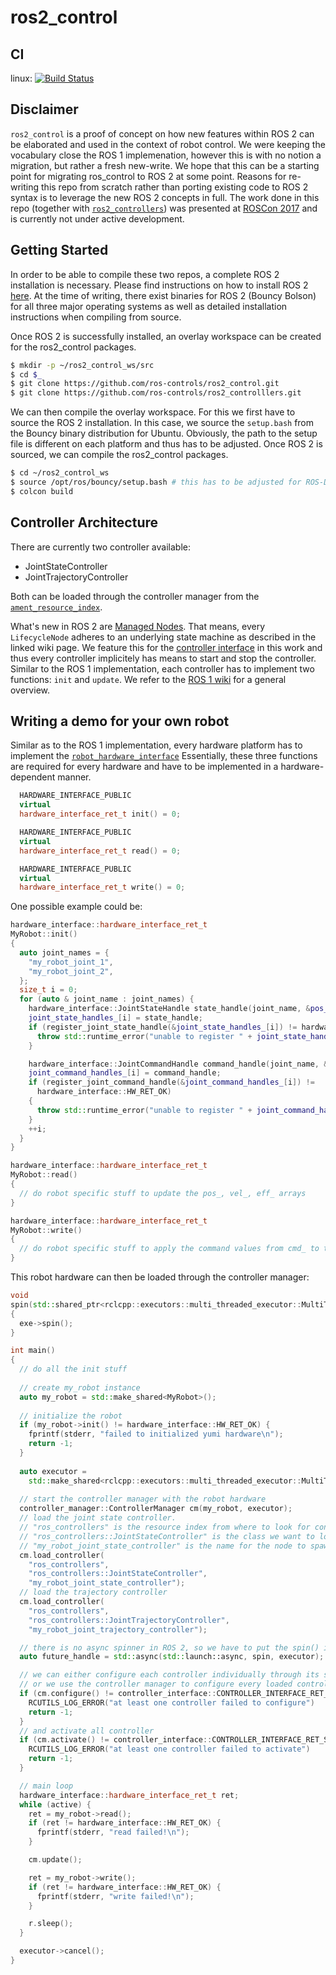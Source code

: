 # ros2_control

## CI
linux: [![Build Status](https://travis-ci.org/ros-controls/ros2_control.svg?branch=crystal)](https://travis-ci.org/ros-controls/ros2_control)

## Disclaimer

`ros2_control` is a proof of concept on how new features within ROS 2 can be elaborated and used in the context of robot control.
We were keeping the vocabulary close the ROS 1 implemenation, however this is with no notion a migration, but rather a fresh new-write.
We hope that this can be a starting point for migrating ros_control to ROS 2 at some point.
Reasons for re-writing this repo from scratch rather than porting existing code to ROS 2 syntax is to leverage the new ROS 2 concepts in full.
The work done in this repo (together with [`ros2_controllers`](https://github.com/ros-controls/ros2_controllers)) was presented at [ROSCon 2017](https://vimeo.com/236182180) and is currently not under active development.

## Getting Started

In order to be able to compile these two repos, a complete ROS 2 installation is necessary.
Please find instructions on how to install ROS 2 [here](https://github.com/ros2/ros2/wiki/Installation).
At the time of writing, there exist binaries for ROS 2 (Bouncy Bolson) for all three major operating systems as well as detailed installation instructions when compiling from source.

Once ROS 2 is successfully installed, an overlay workspace can be created for the ros2_control packages.

``` bash
$ mkdir -p ~/ros2_control_ws/src
$ cd $_
$ git clone https://github.com/ros-controls/ros2_control.git
$ git clone https://github.com/ros-controls/ros2_controlllers.git
```

We can then compile the overlay workspace. For this we first have to source the ROS 2 installation. In this case, we source the `setup.bash` from the Bouncy binary distribution for Ubuntu. Obviously, the path to the setup file is different on each platform and thus has to be adjusted. Once ROS 2 is sourced, we can compile the ros2_control packages.

``` bash
$ cd ~/ros2_control_ws
$ source /opt/ros/bouncy/setup.bash # this has to be adjusted for ROS-Distro and/or OS
$ colcon build
```

## Controller Architecture

There are currently two controller available:
* JointStateController
* JointTrajectoryController

Both can be loaded through the controller manager from the [`ament_resource_index`](https://github.com/ament/ament_cmake/blob/master/ament_cmake_core/doc/resource_index.md).

What's new in ROS 2 are [Managed Nodes](https://github.com/ros2/ros2/wiki/Managed-Nodes).
That means, every `LifecycleNode` adheres to an underlying state machine as described in the linked wiki page.
We feature this for the [controller interface](https://github.com/ros-controls/ros2_control/blob/crystal/controller_interface/include/controller_interface/controller_interface.hpp) in this work and thus every controller implicitely has means to start and stop the controller.
Similar to the ROS 1 implementation, each controller has to implement two functions: `init` and `update`.
We refer to the [ROS 1 wiki](http://wiki.ros.org/ros_control) for a general overview.

## Writing a demo for your own robot

Similar as to the ROS 1 implementation, every hardware platform has to implement the [`robot_hardware_interface`](https://github.com/ros-controls/ros2_control/blob/crystal/hardware_interface/include/hardware_interface/robot_hardware_interface.hpp)
Essentially, these three functions are required for every hardware and have to be implemented in a hardware-dependent manner.

``` c++
  HARDWARE_INTERFACE_PUBLIC
  virtual
  hardware_interface_ret_t init() = 0;

  HARDWARE_INTERFACE_PUBLIC
  virtual
  hardware_interface_ret_t read() = 0;

  HARDWARE_INTERFACE_PUBLIC
  virtual
  hardware_interface_ret_t write() = 0;
```

One possible example could be:

``` c++
hardware_interface::hardware_interface_ret_t
MyRobot::init()
{
  auto joint_names = {
    "my_robot_joint_1",
    "my_robot_joint_2",
  };
  size_t i = 0;
  for (auto & joint_name : joint_names) {
    hardware_interface::JointStateHandle state_handle(joint_name, &pos_[i], &vel_[i], &eff_[i]);
    joint_state_handles_[i] = state_handle;
    if (register_joint_state_handle(&joint_state_handles_[i]) != hardware_interface::HW_RET_OK) {
      throw std::runtime_error("unable to register " + joint_state_handles_[i].get_name());
    }

    hardware_interface::JointCommandHandle command_handle(joint_name, &cmd_[i]);
    joint_command_handles_[i] = command_handle;
    if (register_joint_command_handle(&joint_command_handles_[i]) !=
      hardware_interface::HW_RET_OK)
    {
      throw std::runtime_error("unable to register " + joint_command_handles_[i].get_name());
    }
    ++i;
  }
}

hardware_interface::hardware_interface_ret_t
MyRobot::read()
{
  // do robot specific stuff to update the pos_, vel_, eff_ arrays
}

hardware_interface::hardware_interface_ret_t
MyRobot::write()
{
  // do robot specific stuff to apply the command values from cmd_ to the robot
}
```

This robot hardware can then be loaded through the controller manager:

``` c++
void
spin(std::shared_ptr<rclcpp::executors::multi_threaded_executor::MultiThreadedExecutor> exe)
{
  exe->spin();
}

int main()
{
  // do all the init stuff
  
  // create my_robot instance
  auto my_robot = std::make_shared<MyRobot>();
  
  // initialize the robot
  if (my_robot->init() != hardware_interface::HW_RET_OK) {
    fprintf(stderr, "failed to initialized yumi hardware\n");
    return -1;
  }
  
  auto executor =
    std::make_shared<rclcpp::executors::multi_threaded_executor::MultiThreadedExecutor>();
  
  // start the controller manager with the robot hardware
  controller_manager::ControllerManager cm(my_robot, executor);
  // load the joint state controller.
  // "ros_controllers" is the resource index from where to look for controllers
  // "ros_controllers::JointStateController" is the class we want to load
  // "my_robot_joint_state_controller" is the name for the node to spawn
  cm.load_controller(
    "ros_controllers",
    "ros_controllers::JointStateController",
    "my_robot_joint_state_controller");
  // load the trajectory controller
  cm.load_controller(
    "ros_controllers",
    "ros_controllers::JointTrajectoryController",
    "my_robot_joint_trajectory_controller");

  // there is no async spinner in ROS 2, so we have to put the spin() in its own thread
  auto future_handle = std::async(std::launch::async, spin, executor);

  // we can either configure each controller individually through its services
  // or we use the controller manager to configure every loaded controller
  if (cm.configure() != controller_interface::CONTROLLER_INTERFACE_RET_SUCCESS) {
    RCUTILS_LOG_ERROR("at least one controller failed to configure")
    return -1;
  }
  // and activate all controller
  if (cm.activate() != controller_interface::CONTROLLER_INTERFACE_RET_SUCCESS) {
    RCUTILS_LOG_ERROR("at least one controller failed to activate")
    return -1;
  }

  // main loop
  hardware_interface::hardware_interface_ret_t ret;
  while (active) {
    ret = my_robot->read();
    if (ret != hardware_interface::HW_RET_OK) {
      fprintf(stderr, "read failed!\n");
    }

    cm.update();

    ret = my_robot->write();
    if (ret != hardware_interface::HW_RET_OK) {
      fprintf(stderr, "write failed!\n");
    }

    r.sleep();
  }

  executor->cancel();
}
```
